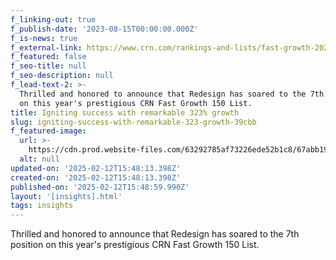 ```yaml
---
f_linking-out: true
f_publish-date: '2023-08-15T00:00:00.000Z'
f_is-news: true
f_external-link: https://www.crn.com/rankings-and-lists/fast-growth-2023-details.htm?c=7
f_featured: false
f_seo-title: null
f_seo-description: null
f_lead-text-2: >-
  Thrilled and honored to announce that Redesign has soared to the 7th position
  on this year's prestigious CRN Fast Growth 150 List.
title: Igniting success with remarkable 323% growth
slug: igniting-success-with-remarkable-323-growth-39cbb
f_featured-image:
  url: >-
    https://cdn.prod.website-files.com/63292785af73226ede52b1c8/67abb19dcaadd49d7b9f0c39_64db4fc16a4bffdbab8850ee_redeisgn-spf-150-.png
  alt: null
updated-on: '2025-02-12T15:48:13.398Z'
created-on: '2025-02-12T15:48:13.398Z'
published-on: '2025-02-12T15:48:59.990Z'
layout: '[insights].html'
tags: insights
---
```


Thrilled and honored to announce that Redesign has soared to the 7th position on this year's prestigious CRN Fast Growth 150 List.
